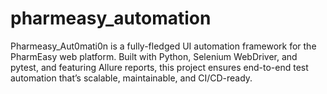# pharmeasy_automation
Pharmeasy_Aut0mati0n is a fully-fledged UI automation framework for the PharmEasy web platform. Built with Python, Selenium WebDriver, and pytest, and featuring Allure reports, this project ensures end-to-end test automation that’s scalable, maintainable, and CI/CD-ready.
